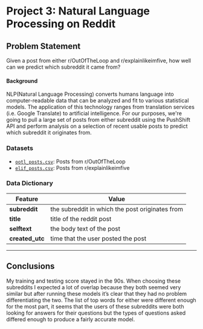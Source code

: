 # Project 3: Natural Language Processing on Reddit

## Problem Statement

Given a post from either r/OutOfTheLoop and r/explainlikeimfive, how well can we predict which subreddit it came from?

#### Background

NLP(Natural Language Processing) converts humans language into computer-readable data that can be analyzed and fit to various statistical models. The application of this technology ranges from translation services (i.e. Google Translate) to artificial intelligence. For our purposes, we're going to pull a large set of posts from either subreddit using the PushShift API and perform analysis on a selection of recent usable posts to predict which subreddit it originates from.


### Datasets

* [`ootl_posts.csv`](./data/ootl_posts.csv): Posts from r/OutOfTheLoop
* [`elif_posts.csv`](./data/elif_posts.csv): Posts from r/explainlikeimfive


### Data Dictionary

|Feature|Value|
|---|---|
|**subreddit**|the subreddit in which the post originates from|
|**title**|title of the reddit post|
|**selftext**|the body text of the post|
|**created_utc**|time that the user posted the post|

---

## Conclusions
My training and testing score stayed in the 90s. When choosing these subreddits I expected a lot of overlap because they both seemed very similar but after running these models it’s clear that they had no problem differentiating the two. The list of top words for either were different enough for the most part, it seems that the users of these subreddits were both looking for answers for their questions but the types of questions asked differed enough to produce a fairly accurate model.